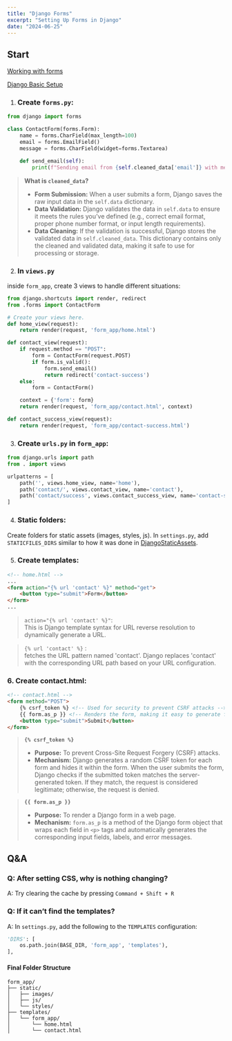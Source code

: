 ```yaml
---
title: "Django Forms"
excerpt: "Setting Up Forms in Django"
date: "2024-06-25"
---
```

## Start

[Working with forms](https://docs.djangoproject.com/en/5.0/topics/forms/)

[Django Basic Setup](https://whsiaor.github.io/posts/Django_StaticAssets)

1. ### Create `forms.py`:
```python
from django import forms

class ContactForm(forms.Form):
    name = forms.CharField(max_length=100)
    email = forms.EmailField()
    message = forms.CharField(widget=forms.Textarea)

    def send_email(self):
        print(f"Sending email from {self.cleaned_data['email']} with message: {self.cleaned_data['message']}")
```

>**What is `cleaned_data`?**
>
>- **Form Submission:** When a user submits a form, Django saves the raw input data in the `self.data` dictionary.
>- **Data Validation:** Django validates the data in `self.data` to ensure it meets the rules you’ve defined (e.g., correct email format, proper phone number format, or input length requirements).
>- **Data Cleaning:** If the validation is successful, Django stores the validated data in `self.cleaned_data`. This dictionary contains only the cleaned and validated data, making it safe to use for processing or storage.



2. ### In `views.py`

inside `form_app`, create 3 views to handle different situations:
```python
from django.shortcuts import render, redirect
from .forms import ContactForm

# Create your views here.
def home_view(request):
    return render(request, 'form_app/home.html')

def contact_view(request):
    if request.method == "POST":
        form = ContactForm(request.POST)
        if form.is_valid():
            form.send_email()
            return redirect('contact-success')
    else:
        form = ContactForm()

    context = {'form': form}
    return render(request, 'form_app/contact.html', context)

def contact_success_view(request):
    return render(request, 'form_app/contact-success.html')
```

3. ### Create `urls.py` in `form_app`:
```python
from django.urls import path
from . import views

urlpatterns = [
    path('', views.home_view, name='home'),
    path('contact/', views.contact_view, name='contact'),
    path('contact/success', views.contact_success_view, name='contact-success'),
]
```

4. ### Static folders:
 Create folders for static assets (images, styles, js). In `settings.py`, add `STATICFILES_DIRS` similar to how it was done in [DjangoStaticAssets](https://whsiaor.github.io/posts/Django_StaticAssects).

5. ### Create templates:

```html
<!-- home.html -->
...
<form action="{% url 'contact' %}" method="get">
    <button type="submit">Form</button>
</form>
...
```

>`action="{% url 'contact' %}"`: <br>
>This is Django template syntax for URL reverse resolution to dynamically generate a URL.

>`{% url 'contact' %}` :<br>
>fetches the URL pattern named 'contact'.
Django replaces 'contact' with the corresponding URL path based on your URL configuration.

### 6. Create contact.html:

```html
<!-- contact.html -->
<form method="POST">
    {% csrf_token %} <!-- Used for security to prevent CSRF attacks -->
    {{ form.as_p }} <!-- Renders the form, making it easy to generate form code -->
    <button type="submit">Submit</button>
</form>
```

>**`{% csrf_token %}`**
>
>- **Purpose:** To prevent Cross-Site Request Forgery (CSRF) attacks.
>- **Mechanism:** Django generates a random CSRF token for each form and hides it within the form. When the user submits the form, Django checks if the submitted token matches the server-generated token. If they match, the request is considered legitimate; otherwise, the request is denied.

>**`{{ form.as_p }}`**
>
>- **Purpose:** To render a Django form in a web page.
>- **Mechanism:** `form.as_p` is a method of the Django form object that wraps each field in `<p>` tags and automatically generates the corresponding input fields, labels, and error messages.

## Q&A

 ### Q: After setting CSS, why is nothing changing?

A: Try clearing the cache by pressing `Command + Shift + R`


### Q: If it can’t find the templates?

A: In `settings.py`, add the following to the `TEMPLATES` configuration:
```python
'DIRS': [
    os.path.join(BASE_DIR, 'form_app', 'templates'),
],
```
#### Final Folder Structure
```shell
form_app/
├── static/
│   ├── images/
│   ├── js/
│   └── styles/
├── templates/
│   └── form_app/
│       └── home.html
│       └── contact.html
```